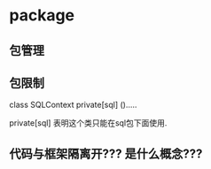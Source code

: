 # package 

## 包管理

## 包限制

class SQLContext private[sql] ().....

private[sql] 表明这个类只能在sql包下面使用.

## 代码与框架隔离开??? 是什么概念???
